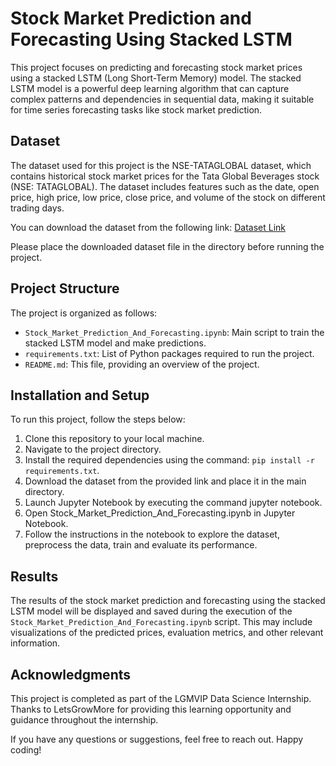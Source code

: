 # Stock Market Prediction and Forecasting Using Stacked LSTM

This project focuses on predicting and forecasting stock market prices using a stacked LSTM (Long Short-Term Memory) model. The stacked LSTM model is a powerful deep learning algorithm that can capture complex patterns and dependencies in sequential data, making it suitable for time series forecasting tasks like stock market prediction.

## Dataset

The dataset used for this project is the NSE-TATAGLOBAL dataset, which contains historical stock market prices for the Tata Global Beverages stock (NSE: TATAGLOBAL). The dataset includes features such as the date, open price, high price, low price, close price, and volume of the stock on different trading days.

You can download the dataset from the following link:
[Dataset Link](https://raw.githubusercontent.com/mwitiderrick/stockprice/master/NSE-TATAGLOBAL.csv)

Please place the downloaded dataset file in the directory before running the project.

## Project Structure

The project is organized as follows:

- `Stock_Market_Prediction_And_Forecasting.ipynb`: Main script to train the stacked LSTM model and make predictions.
- `requirements.txt`: List of Python packages required to run the project.
- `README.md`: This file, providing an overview of the project.

## Installation and Setup

To run this project, follow the steps below:
1. Clone this repository to your local machine.
2. Navigate to the project directory.
3. Install the required dependencies using the command: `pip install -r requirements.txt`.
4. Download the dataset from the provided link and place it in the main directory.
5. Launch Jupyter Notebook by executing the command jupyter notebook.
6. Open Stock_Market_Prediction_And_Forecasting.ipynb in Jupyter Notebook.
7. Follow the instructions in the notebook to explore the dataset, preprocess the data, train and evaluate its performance.

## Results

The results of the stock market prediction and forecasting using the stacked LSTM model will be displayed and saved during the execution of the `Stock_Market_Prediction_And_Forecasting.ipynb` script. This may include visualizations of the predicted prices, evaluation metrics, and other relevant information.

## Acknowledgments

This project is completed as part of the LGMVIP Data Science Internship. Thanks to LetsGrowMore for providing this learning opportunity and guidance throughout the internship.

If you have any questions or suggestions, feel free to reach out. Happy coding!

